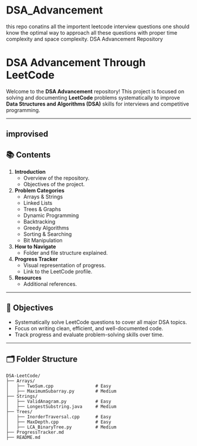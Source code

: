 # DSA_Advancement
this repo conatins all the importent leetcode interview questions 
one should know the optimal way to approach all these questions with proper time complexity and space complexity.
DSA Advancement Repository
# DSA Advancement Through LeetCode  

Welcome to the **DSA Advancement** repository! This project is focused on solving and documenting **LeetCode** problems systematically to improve **Data Structures and Algorithms (DSA)** skills for interviews and competitive programming.  

---
## improvised 

## 📚 Contents  

1. **Introduction**  
   - Overview of the repository.  
   - Objectives of the project.  
2. **Problem Categories**  
   - Arrays & Strings  
   - Linked Lists  
   - Trees & Graphs  
   - Dynamic Programming  
   - Backtracking  
   - Greedy Algorithms  
   - Sorting & Searching  
   - Bit Manipulation  
3. **How to Navigate**  
   - Folder and file structure explained.  
4. **Progress Tracker**  
   - Visual representation of progress.  
   - Link to the LeetCode profile.  
5. **Resources**  
   - Additional references.  

---

## 🎯 Objectives  

- Systematically solve LeetCode questions to cover all major DSA topics.  
- Focus on writing clean, efficient, and well-documented code.  
- Track progress and evaluate problem-solving skills over time.  

---

## 🗂️ Folder Structure  

```plaintext
DSA-LeetCode/  
├── Arrays/  
│   ├── TwoSum.cpp                # Easy  
│   ├── MaximumSubarray.py        # Medium  
├── Strings/  
│   ├── ValidAnagram.py           # Easy  
│   ├── LongestSubstring.java     # Medium  
├── Trees/  
│   ├── InorderTraversal.cpp      # Easy  
│   ├── MaxDepth.cpp              # Easy  
│   ├── LCA_BinaryTree.py         # Medium  
├── ProgressTracker.md  
├── README.md  
